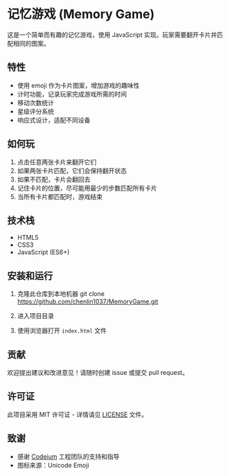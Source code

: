 # 记忆游戏 (Memory Game)

这是一个简单而有趣的记忆游戏，使用 JavaScript 实现。玩家需要翻开卡片并匹配相同的图案。

## 特性

- 使用 emoji 作为卡片图案，增加游戏的趣味性
- 计时功能，记录玩家完成游戏所需的时间
- 移动次数统计
- 星级评分系统
- 响应式设计，适配不同设备

## 如何玩

1. 点击任意两张卡片来翻开它们
2. 如果两张卡片匹配，它们会保持翻开状态
3. 如果不匹配，卡片会翻回去
4. 记住卡片的位置，尽可能用最少的步数匹配所有卡片
5. 当所有卡片都匹配时，游戏结束

## 技术栈

- HTML5
- CSS3
- JavaScript (ES6+)

## 安装和运行

1. 克隆此仓库到本地机器
git clone https://github.com/chenlin1037/MemoryGame.git

2. 进入项目目录

3. 使用浏览器打开 `index.html` 文件

## 贡献

欢迎提出建议和改进意见！请随时创建 issue 或提交 pull request。

## 许可证

此项目采用 MIT 许可证 - 详情请见 [LICENSE](LICENSE) 文件。

## 致谢

- 感谢 [Codeium](https://codeium.com) 工程团队的支持和指导
- 图标来源：Unicode Emoji
